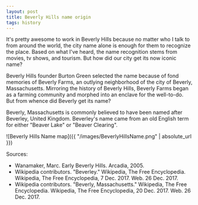 ```yaml
---
layout: post
title: Beverly Hills name origin
tags: history
---
```


It's pretty awesome to work in Beverly Hills because no matter who I talk to from around the world, the city name alone is enough for them to recognize the place. Based on what I've heard, the name recognition stems from movies, tv shows, and tourism. But how did our city get its now iconic name?

Beverly Hills founder Burton Green selected the name because of fond memories of Beverly Farms, an outlying neighborhood of the city of Beverly, Massachusetts. Mirroring the history of Beverly Hills, Beverly Farms began as a farming community and morphed into an enclave for the well-to-do. But from whence did Beverly get its name?

Beverly, Massachusetts is commonly believed to have been named after Beverley, United Kingdom. Beverley's name came from an old English term for either "Beaver Lake" or "Beaver Clearing".

![Beverly Hills Name map]({{ "/images/BeverlyHillsName.png" | absolute_url }})

Sources:


- Wanamaker, Marc. Early Beverly Hills. Arcadia, 2005. 
- Wikipedia contributors. "Beverley." Wikipedia, The Free Encyclopedia. Wikipedia, The Free Encyclopedia, 7 Dec. 2017. Web. 26 Dec. 2017.
- Wikipedia contributors. "Beverly, Massachusetts." Wikipedia, The Free Encyclopedia. Wikipedia, The Free Encyclopedia, 20 Dec. 2017. Web. 26 Dec. 2017.
